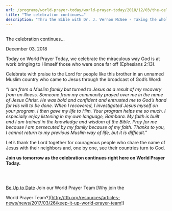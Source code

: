 ```yaml
---
url: /programs/world-prayer-today/world-prayer-today/2018/12/03/the-celebration-continues
title: "The celebration continues…"
description: "Thru the Bible with Dr. J. Vernon McGee - Taking the whole Word to the whole world"
---
```







## 
 The celebration continues…


December 03, 2018




Today on World Prayer Today, we celebrate the miraculous way God is at work bringing to Himself those who were once far off (Ephesians 2:13).  


Celebrate with praise to the Lord for people like this brother in an unnamed Muslim country who came to Jesus through the broadcast of God’s Word: 


*“I am from a Muslim family but turned to Jesus as a result of my recovery from an illness. Someone from my community prayed over me in the name of Jesus Christ. He was bold and confident and entrusted me to God’s hand for His will to be done. When I recovered, I investigated Jesus myself on your program. I then gave my life to Him. Your program helps me so much. I especially enjoy listening in my own language, Bambara. My faith is built and I am trained in the knowledge and wisdom of the Bible. Pray for me because I am persecuted by my family because of my faith. Thanks to you, I cannot return to my previous Muslim way of life, but it is difficult.”*


Let’s thank the Lord together for courageous people who share the name of Jesus with their neighbors and, one by one, see their countries turn to God. 


**Join us tomorrow as the celebration continues right here on World Prayer Today.**


  

 







## 




[Be Up to Date](http://feeds.feedburner.com/WorldPrayerToday "World Prayer Today RSS Feed")
Join our World Prayer Team
[Why join the  

World Prayer Team?](http://ttb.org/resources/articles-news/news/2017/03/26/keep-it-up-world-prayer-team!)




